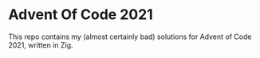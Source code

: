 # Advent Of Code 2021

This repo contains my (almost certainly bad) solutions for Advent of Code 2021, written in Zig. 
